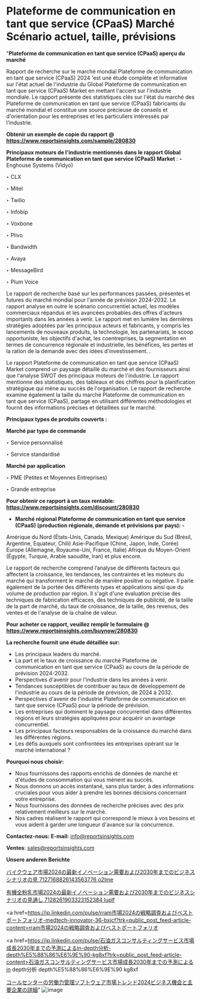 # Plateforme de communication en tant que service (CPaaS) Marché Scénario actuel, taille, prévisions

"<strong>Plateforme de communication en tant que service (CPaaS) aperçu du marché</strong>

Rapport de recherche sur le marché mondial Plateforme de communication en tant que service (CPaaS) 2024 'est une étude complète et informative sur l'état actuel de l'industrie du Global Plateforme de communication en tant que service (CPaaS) Market en mettant l'accent sur l'industrie mondiale. Le rapport présente des statistiques clés sur l'état du marché des Plateforme de communication en tant que service (CPaaS) fabricants du marché mondial et constitue une source précieuse de conseils et d'orientation pour les entreprises et les particuliers intéressés par l'industrie.

<strong>Obtenir un exemple de copie du rapport @ <a href=https://www.reportsinsights.com/sample/280830>https://www.reportsinsights.com/sample/280830</a></strong>

<strong>Principaux moteurs de l'industrie mentionnés dans le rapport Global Plateforme de communication en tant que service (CPaaS) Market</strong> :
‣ Enghouse Systems (Vidyo)

‣ CLX

‣ Mitel

‣ Twilio

‣ Infobip

‣ Voxbone

‣ Plivo

‣ Bandwidth

‣ Avaya

‣ MessageBird

‣ Plum Voice

Le rapport de recherche basé sur les performances passées, présentes et futures du marché mondial pour l'année de prévision 2024-2032. Le rapport analyse en outre le scénario concurrentiel actuel, les modèles commerciaux répandus et les avancées probables des offres d'acteurs importants dans les années à venir. Le rapport met en lumière les dernières stratégies adoptées par les principaux acteurs et fabricants, y compris les lancements de nouveaux produits, la technologie, les partenariats, le scoop opportuniste, les objectifs d'achat, les coentreprises, la segmentation en termes de concurrence régionale et industrielle, les bénéfices, les pertes et la ration de la demande avec des idées d'investissement. .

Le rapport Plateforme de communication en tant que service (CPaaS) Market comprend un paysage détaillé du marché et des fournisseurs ainsi que l'analyse SWOT des principaux moteurs de l'industrie. Le rapport mentionne des statistiques, des tableaux et des chiffres pour la planification stratégique qui mène au succès de l'organisation. Le rapport de recherche examine également la taille du marché Plateforme de communication en tant que service (CPaaS), partage en utilisant différentes méthodologies et fournit des informations précises et détaillées sur le marché.

<strong>Principaux types de produits couverts :</strong>

<strong>Marché par type de commande</strong>

‣ Service personnalisé

‣ Service standardisé

<strong>Marché par application</strong>

‣ PME (Petites et Moyennes Entreprises)

‣ Grande entreprise

<strong>Pour obtenir ce rapport à un taux rentable: <a href=https://www.reportsinsights.com/discount/280830>https://www.reportsinsights.com/discount/280830</a></strong>
<ul>
  <li><strong>Marché régional Plateforme de communication en tant que service (CPaaS) (production régionale, demande et prévisions par pays): -</strong></li>
</ul>
Amérique du Nord (États-Unis, Canada, Mexique)
Amérique du Sud (Brésil, Argentine, Equateur, Chili)
Asie-Pacifique (Chine, Japon, Inde, Corée)
Europe (Allemagne, Royaume-Uni, France, Italie)
Afrique du Moyen-Orient (Égypte, Turquie, Arabie saoudite, Iran) et plus encore.

Le rapport de recherche comprend l’analyse de différents facteurs qui affectent la croissance, les tendances, les contraintes et les moteurs du marché qui transforment le marché de manière positive ou négative. Il parle également de la portée des différents types et applications ainsi que du volume de production par région. Il s'agit d'une évaluation précise des techniques de fabrication efficaces, des techniques de publicité, de la taille de la part de marché, du taux de croissance, de la taille, des revenus, des ventes et de l'analyse de la chaîne de valeur.

<strong>Pour acheter ce rapport, veuillez remplir le formulaire @   <a href=https://www.reportsinsights.com/buynow/280830>https://www.reportsinsights.com/buynow/280830</a></strong>

<strong>La recherche fournit une étude détaillée sur:</strong>
<ul>
  <li>Les principaux leaders du marché.</li>
  <li>La part et le taux de croissance du marché Plateforme de communication en tant que service (CPaaS) au cours de la période de prévision 2024-2032.</li>
  <li>Perspectives d'avenir pour l'industrie dans les années à venir.</li>
  <li>Tendances susceptibles de contribuer au taux de développement de l'industrie au cours de la période de prévision, de 2024 à 2032.</li>
  <li>Perspectives d'avenir de l'industrie Plateforme de communication en tant que service (CPaaS) pour la période de prévision.</li>
  <li>Les entreprises qui dominent le paysage concurrentiel dans différentes régions et leurs stratégies appliquées pour acquérir un avantage concurrentiel.</li>
  <li>Les principaux facteurs responsables de la croissance du marché dans les différentes régions.</li>
  <li>Les défis auxquels sont confrontées les entreprises opérant sur le marché international ?</li>
</ul>
<strong>Pourquoi nous choisir:</strong>
<ul>
  <li>Nous fournissons des rapports enrichis de données de marché et d'études de consommation qui vous mènent au succès.</li>
  <li>Nous donnons un accès instantané, sans plus tarder, à des informations cruciales pour vous aider à prendre les bonnes décisions concernant votre entreprise.</li>
  <li>Nous fournissons des données de recherche précises avec des prix relativement meilleurs sur le marché.</li>
  <li>Nos cadres réalisent le rapport qui correspond le mieux à vos besoins et vous aident à garder une longueur d'avance sur la concurrence.</li>
</ul>
<strong>Contactez-nous:
</strong><strong>E-mail:</strong> <a href=mailto:info@reportsinsights.com>info@reportsinsights.com</a>

<strong>Ventes</strong>: <a href=mailto:sales@reportsinsights.com>sales@reportsinsights.com</a>

<strong>Unsere anderen Berichte</strong>

<a href=https://www.linkedin.com/pulse/バイクウェア市場2024の最新イノベーション需要および2030年までのビジネスシナリオの見-7127168826143563776-o2lme/>バイクウェア市場2024の最新イノベーション需要および2030年までのビジネスシナリオの見 7127168826143563776 o2lme</a>

<a href=https://www.linkedin.com/pulse/有機全粉乳市場2024の最新イノベーション需要および2030年までのビジネスシナリオの見通し-7128261903323152384-luplf/>有機全粉乳市場2024の最新イノベーション需要および2030年までのビジネスシナリオの見通し 7128261903323152384 luplf</a>

<a href=https://jp.linkedin.com/pulse/rram市場2024の戦略調査およびベストポートフォリオ-medtech-innovator-36-bxjcf?trk=public_post_feed-article-content>rram市場2024の戦略調査およびベストポートフォリオ</a>

<a href=https://jp.linkedin.com/pulse/石油ガスコンサルティングサービス市場成長2030年までの予測によるin-depth分析-depth%E5%88%86%E6%9E%90-kg8xf?trk=public_post_feed-article-content>石油ガスコンサルティングサービス市場成長2030年までの予測によるin depth分析 depth%E5%88%86%E6%9E%90 kg8xf</a>

<a href=https://www.linkedin.com/pulse/コールセンターの労働力管理ソフトウェア市場トレンド2024ビジネス機会と主要企業の詳細-tribunal-analytics-360-h4lgf/>コールセンターの労働力管理ソフトウェア市場トレンド2024ビジネス機会と主要企業の詳細</a>"
![image](https://github.com/daminid12/RIreport/assets/158430485/d8d259f6-8a62-447e-a038-0ca127221345)
